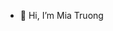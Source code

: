 - 👋 Hi, I’m Mia Truong

<!---
tmanh1312/tmanh1312 is a ✨ special ✨ repository because its `README.md` (this file) appears on your GitHub profile.
You can click the Preview link to take a look at your changes.
--->
